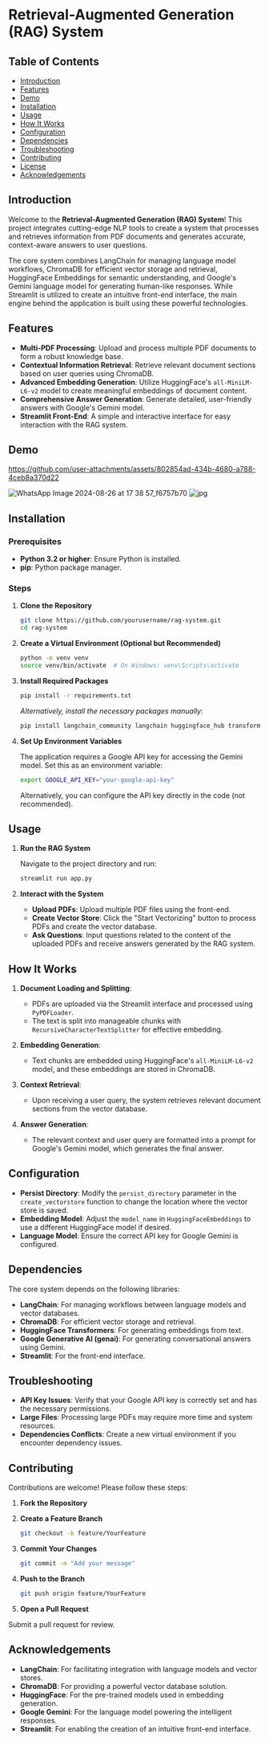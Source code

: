 # Retrieval-Augmented Generation (RAG) System

## Table of Contents

- [Introduction](#introduction)
- [Features](#features)
- [Demo](#demo)
- [Installation](#installation)
- [Usage](#usage)
- [How It Works](#how-it-works)
- [Configuration](#configuration)
- [Dependencies](#dependencies)
- [Troubleshooting](#troubleshooting)
- [Contributing](#contributing)
- [License](#license)
- [Acknowledgements](#acknowledgements)

## Introduction

Welcome to the **Retrieval-Augmented Generation (RAG) System**! This project integrates cutting-edge NLP tools to create a system that processes and retrieves information from PDF documents and generates accurate, context-aware answers to user questions.

The core system combines LangChain for managing language model workflows, ChromaDB for efficient vector storage and retrieval, HuggingFace Embeddings for semantic understanding, and Google's Gemini language model for generating human-like responses. While Streamlit is utilized to create an intuitive front-end interface, the main engine behind the application is built using these powerful technologies.

## Features

- **Multi-PDF Processing**: Upload and process multiple PDF documents to form a robust knowledge base.
- **Contextual Information Retrieval**: Retrieve relevant document sections based on user queries using ChromaDB.
- **Advanced Embedding Generation**: Utilize HuggingFace's `all-MiniLM-L6-v2` model to create meaningful embeddings of document content.
- **Comprehensive Answer Generation**: Generate detailed, user-friendly answers with Google's Gemini model.
- **Streamlit Front-End**: A simple and interactive interface for easy interaction with the RAG system.

## Demo

https://github.com/user-attachments/assets/802854ad-434b-4680-a788-4ceb8a370d22

![WhatsApp Image 2024-08-26 at 17 38 57_f6757b70](https://github.com/user-attachments/assets/b78a3883-cb29-43c7-b568-64ec20552bfc)
![jpg](https://github.com/user-attachments/assets/dbb33383-eeff-4c43-b374-10abdd3e26f7)


## Installation

### Prerequisites

- **Python 3.2 or higher**: Ensure Python is installed.
- **pip**: Python package manager.

### Steps

1. **Clone the Repository**

   ```bash
   git clone https://github.com/yourusername/rag-system.git
   cd rag-system
   ```

2. **Create a Virtual Environment (Optional but Recommended)**

   ```bash
   python -m venv venv
   source venv/bin/activate  # On Windows: venv\Scripts\activate
   ```

3. **Install Required Packages**

   ```bash
   pip install -r requirements.txt
   ```

   *Alternatively, install the necessary packages manually:*

   ```bash
   pip install langchain_community langchain huggingface_hub transformers chromadb google-generativeai streamlit
   ```

4. **Set Up Environment Variables**

   The application requires a Google API key for accessing the Gemini model. Set this as an environment variable:

   ```bash
   export GOOGLE_API_KEY="your-google-api-key"
   ```

   Alternatively, you can configure the API key directly in the code (not recommended).

## Usage

1. **Run the RAG System**

   Navigate to the project directory and run:

   ```bash
   streamlit run app.py
   ```

2. **Interact with the System**

   - **Upload PDFs**: Upload multiple PDF files using the front-end.
   - **Create Vector Store**: Click the "Start Vectorizing" button to process PDFs and create the vector database.
   - **Ask Questions**: Input questions related to the content of the uploaded PDFs and receive answers generated by the RAG system.

     

## How It Works

1. **Document Loading and Splitting**:
   - PDFs are uploaded via the Streamlit interface and processed using `PyPDFLoader`.
   - The text is split into manageable chunks with `RecursiveCharacterTextSplitter` for effective embedding.

2. **Embedding Generation**:
   - Text chunks are embedded using HuggingFace's `all-MiniLM-L6-v2` model, and these embeddings are stored in ChromaDB.

3. **Context Retrieval**:
   - Upon receiving a user query, the system retrieves relevant document sections from the vector database.

4. **Answer Generation**:
   - The relevant context and user query are formatted into a prompt for Google's Gemini model, which generates the final answer.

## Configuration

- **Persist Directory**: Modify the `persist_directory` parameter in the `create_vectorstore` function to change the location where the vector store is saved.
- **Embedding Model**: Adjust the `model_name` in `HuggingFaceEmbeddings` to use a different HuggingFace model if desired.
- **Language Model**: Ensure the correct API key for Google Gemini is configured.

## Dependencies

The core system depends on the following libraries:

- **LangChain**: For managing workflows between language models and vector databases.
- **ChromaDB**: For efficient vector storage and retrieval.
- **HuggingFace Transformers**: For generating embeddings from text.
- **Google Generative AI (genai)**: For generating conversational answers using Gemini.
- **Streamlit**: For the front-end interface.

## Troubleshooting

- **API Key Issues**: Verify that your Google API key is correctly set and has the necessary permissions.
- **Large Files**: Processing large PDFs may require more time and system resources.
- **Dependencies Conflicts**: Create a new virtual environment if you encounter dependency issues.

## Contributing

Contributions are welcome! Please follow these steps:

1. **Fork the Repository**

2. **Create a Feature Branch**

   ```bash
   git checkout -b feature/YourFeature
   ```

3. **Commit Your Changes**

   ```bash
   git commit -m "Add your message"
   ```

4. **Push to the Branch**

   ```bash
   git push origin feature/YourFeature
   ```

5. **Open a Pull Request**

Submit a pull request for review.


## Acknowledgements

- **LangChain**: For facilitating integration with language models and vector stores.
- **ChromaDB**: For providing a powerful vector database solution.
- **HuggingFace**: For the pre-trained models used in embedding generation.
- **Google Gemini**: For the language model powering the intelligent responses.
- **Streamlit**: For enabling the creation of an intuitive front-end interface.
